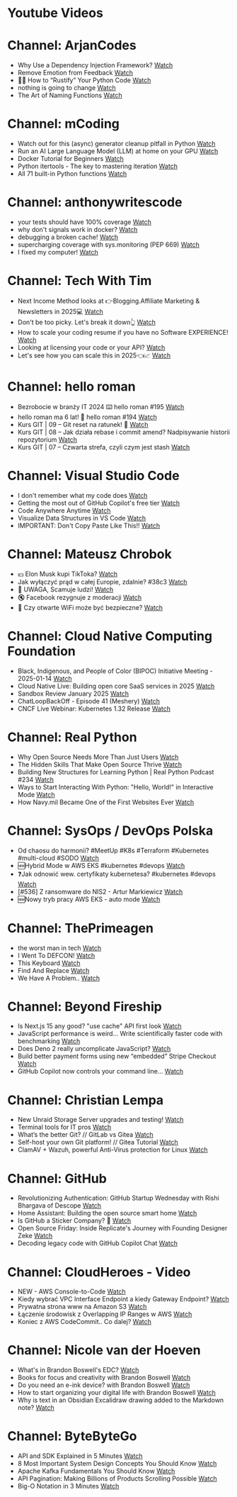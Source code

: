 
Youtube Videos
==============

# Channel: ArjanCodes
  
 - Why Use a Dependency Injection Framework?  [Watch](https://youtu.be/krcC58domsM)  
 - Remove Emotion from Feedback  [Watch](https://youtu.be/N_xYVrnxXAQ)  
 - 👊🏻 How to “Rustify” Your Python Code  [Watch](https://youtu.be/jKLJFwNSv28)  
 - nothing is going to change  [Watch](https://youtu.be/E66tBbIf1nE)  
 - The Art of Naming Functions  [Watch](https://youtu.be/PyXRt_nuY80)
# Channel: mCoding
  
 - Watch out for this (async) generator cleanup pitfall in Python  [Watch](https://youtu.be/N56Jrqc7SBk)  
 - Run an AI Large Language Model (LLM) at home on your GPU  [Watch](https://youtu.be/RejIVgfER-4)  
 - Docker Tutorial for Beginners  [Watch](https://youtu.be/b0HMimUb4f0)  
 - Python itertools - The key to mastering iteration  [Watch](https://youtu.be/1p7xa_BHYDs)  
 - All 71 built-in Python functions  [Watch](https://youtu.be/7Qu_KXc7xSI)
# Channel: anthonywritescode
  
 - your tests should have 100% coverage  [Watch](https://youtu.be/70T6OxKwxm0)  
 - why don't signals work in docker?  [Watch](https://youtu.be/0pQxONR73f8)  
 - debugging a broken cache!  [Watch](https://youtu.be/bhUk7Vog108)  
 - supercharging coverage with sys.monitoring (PEP 669)  [Watch](https://youtu.be/_JwwSVPg9RI)  
 - I fixed my computer!  [Watch](https://youtu.be/mUir3YYBudI)
# Channel: Tech With Tim
  
 - Next Income Method looks at 👉Blogging.Affiliate Marketing & Newsletters in 2025💻  [Watch](https://youtu.be/hFMYoYULp-0)  
 - Don't be too picky. Let's break it down👆  [Watch](https://youtu.be/GP9AXeobClk)  
 - How to scale your coding resume if you have no Software EXPERIENCE!  [Watch](https://youtu.be/2mXmwsw88_A)  
 - Looking at licensing your code or your API?  [Watch](https://youtu.be/WWXqFj4o5tU)  
 - Let's see how you can scale this in 2025👈📈  [Watch](https://youtu.be/cx0W2gKGzIE)
# Channel: hello roman
  
 - Bezrobocie w branży IT 2024 ⌨️ hello roman #195  [Watch](https://youtu.be/3A0h9uNj0Z4)  
 - hello roman ma 6 lat!  🎉  hello roman #194  [Watch](https://youtu.be/2VcweF4sVRE)  
 - Kurs GIT | 09 – Git reset na ratunek! 🛟  [Watch](https://youtu.be/vri36csppEY)  
 - Kurs GIT | 08 – Jak działa rebase i commit amend? Nadpisywanie historii repozytorium  [Watch](https://youtu.be/4GKI4Gz97TE)  
 - Kurs GIT | 07 – Czwarta strefa, czyli czym jest stash  [Watch](https://youtu.be/T9n2tF60cY0)
# Channel: Visual Studio Code
  
 - I don't remember what my code does  [Watch](https://youtu.be/4Q5ceNbNdew)  
 - Getting the most out of GitHub Copilot's free tier  [Watch](https://youtu.be/z7JVTxiVcNk)  
 - Code Anywhere Anytime  [Watch](https://youtu.be/xhyj_M-pLD8)  
 - Visualize Data Structures in VS Code  [Watch](https://youtu.be/3O6BFlOiFRg)  
 - IMPORTANT: Don't Copy Paste Like This!!  [Watch](https://youtu.be/aG_86XkrGqY)
# Channel: Mateusz Chrobok
  
 - 💵 Elon Musk kupi TikToka?  [Watch](https://youtu.be/TV1XX2vnPAs)  
 - Jak wyłączyć prąd w całej Europie, zdalnie? #38c3  [Watch](https://youtu.be/FriWxGEZ0y0)  
 - 💸 UWAGA, Scamuje ludzi!  [Watch](https://youtu.be/yr58N33MLGQ)  
 - 🔇 Facebook rezygnuje z moderacji  [Watch](https://youtu.be/7dz3kttAnl4)  
 - 📡 Czy otwarte WiFi może być bezpieczne?  [Watch](https://youtu.be/DKDzjWyDQqM)
# Channel: Cloud Native Computing Foundation
  
 - Black, Indigenous, and People of Color (BIPOC) Initiative Meeting - 2025-01-14  [Watch](https://youtu.be/Bepw3qaJi2A)  
 - Cloud Native Live: Building open core SaaS services in 2025  [Watch](https://youtu.be/g1CbFW49OKY)  
 - Sandbox Review January 2025  [Watch](https://youtu.be/vU94g9tn2WQ)  
 - ChatLoopBackOff - Episode 41 (Meshery)  [Watch](https://youtu.be/d2E4qDd3_Aw)  
 - CNCF Live Webinar: Kubernetes 1.32 Release  [Watch](https://youtu.be/xf1nCvmVnhE)
# Channel: Real Python
  
 - Why Open Source Needs More Than Just Users  [Watch](https://youtu.be/g4nM_Z12DAI)  
 - The Hidden Skills That Make Open Source Thrive  [Watch](https://youtu.be/9vqd_vFQOyk)  
 - Building New Structures for Learning Python | Real Python Podcast #234  [Watch](https://youtu.be/cXfZUUqpIuc)  
 - Ways to Start Interacting With Python: "Hello, World!" in Interactive Mode  [Watch](https://youtu.be/wcnYLsxJmLE)  
 - How Navy.mil Became One of the First Websites Ever  [Watch](https://youtu.be/vkM1RuQFTqQ)
# Channel: SysOps / DevOps Polska
  
 - Od chaosu do harmonii? #MeetUp #K8s #Terraform #Kubernetes #multi-cloud #SODO  [Watch](https://youtu.be/AVk6Fxii4Mo)  
 - 🆕Hybrid Mode w AWS EKS #kubernetes #devops  [Watch](https://youtu.be/PmWfK0PVJ0Q)  
 - ❓Jak odnowić wew. certyfikaty kubernetesa? #kubernetes #devops  [Watch](https://youtu.be/OAWU41Jjhes)  
 - [#536] Z ransomware do NIS2 - Artur Markiewicz  [Watch](https://youtu.be/bwOI37RAWRU)  
 - 🆕Nowy tryb pracy AWS EKS - auto mode  [Watch](https://youtu.be/jJGlJ0h-P4E)
# Channel: ThePrimeagen
  
 - the worst man in tech  [Watch](https://youtu.be/A_XGsAl-LqY)  
 - I Went To DEFCON!  [Watch](https://youtu.be/GwcFxTuMYmU)  
 - This Keyboard  [Watch](https://youtu.be/dhuX9t2j5Hc)  
 - Find And Replace  [Watch](https://youtu.be/v2a6Nv7RSd0)  
 - We Have A Problem..  [Watch](https://youtu.be/1-0r90bm6CE)
# Channel: Beyond Fireship
  
 - Is Next.js 15 any good? "use cache" API first look  [Watch](https://youtu.be/xWkozeculPo)  
 - JavaScript performance is weird... Write scientifically faster code with benchmarking  [Watch](https://youtu.be/_pWA4rbzvIg)  
 - Does Deno 2 really uncomplicate JavaScript?  [Watch](https://youtu.be/8IHhvkaVqVE)  
 - Build better payment forms using new “embedded” Stripe Checkout  [Watch](https://youtu.be/7WFXl4-aCxs)  
 - GitHub Copilot now controls your command line...  [Watch](https://youtu.be/P8MfgV9us4o)
# Channel: Christian Lempa
  
 - New Unraid Storage Server upgrades and testing!  [Watch](https://youtu.be/xMHMkpA5XnM)  
 - Terminal tools for IT pros  [Watch](https://youtu.be/79rmEOrd5u8)  
 - What’s the better Git? // GitLab vs Gitea  [Watch](https://youtu.be/SpXAdOeE1YU)  
 - Self-host your own Git platform! // Gitea Tutorial  [Watch](https://youtu.be/Kg0ct2lBUVg)  
 - ClamAV + Wazuh, powerful Anti-Virus protection for Linux  [Watch](https://youtu.be/9e45TQ61H14)
# Channel: GitHub
  
 - Revolutionizing Authentication: GitHub Startup Wednesday with Rishi Bhargava of Descope  [Watch](https://youtu.be/S1e3YYMKSjA)  
 - Home Assistant: Building the open source smart home  [Watch](https://youtu.be/S71LpeMUrYg)  
 - Is GitHub a Sticker Company? 🤔  [Watch](https://youtu.be/nPvkdFR2_7g)  
 - Open Source Friday: Inside Replicate's Journey with Founding Designer Zeke  [Watch](https://youtu.be/Gyzja1ClOs0)  
 - Decoding legacy code with GitHub Copilot Chat  [Watch](https://youtu.be/XIXzU-5aYrw)
# Channel: CloudHeroes - Video
  
 - NEW - AWS Console-to-Code  [Watch](https://youtu.be/_usWUKodGy8)  
 - Kiedy wybrać VPC Interface Endpoint a kiedy Gateway Endpoint?  [Watch](https://youtu.be/viF5pT-HReI)  
 - Prywatna strona www na Amazon S3  [Watch](https://youtu.be/483QNc4XXBc)  
 - Łączenie środowisk z Overlapping IP Ranges w AWS  [Watch](https://youtu.be/71qb57dMMFs)  
 - Koniec z AWS CodeCommit.. Co dalej?  [Watch](https://youtu.be/fkggBFBDOVk)
# Channel: Nicole van der Hoeven
  
 - What's in Brandon Boswell's EDC?  [Watch](https://youtu.be/Noswl0jCA4k)  
 - Books for focus and creativity with Brandon Boswell  [Watch](https://youtu.be/Ugc4U8Rx7RM)  
 - Do you need an e-ink device? with Brandon Boswell  [Watch](https://youtu.be/uUKPV6mWMFM)  
 - How to start organizing your digital life with Brandon Boswell  [Watch](https://youtu.be/Ykhyw3T3ICU)  
 - Why is text in an Obsidian Excalidraw drawing added to the Markdown note?  [Watch](https://youtu.be/HG5IuDIWHgY)
# Channel: ByteByteGo
  
 - API and SDK Explained in 5 Minutes  [Watch](https://youtu.be/GhX8sNyFo5w)  
 - 8 Most Important System Design Concepts You Should Know  [Watch](https://youtu.be/BTjxUS_PylA)  
 - Apache Kafka Fundamentals You Should Know  [Watch](https://youtu.be/-RDyEFvnTXI)  
 - API Pagination: Making Billions of Products Scrolling Possible  [Watch](https://youtu.be/14K_a2kKTxU)  
 - Big-O Notation in 3 Minutes  [Watch](https://youtu.be/x2CRZaN2xgM)